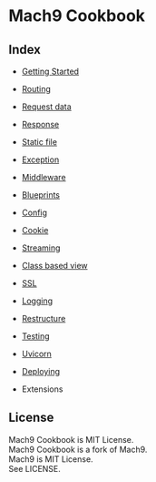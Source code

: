 # Mach9 Cookbook

## Index

* [Getting Started](getting_started.md)

* [Routing](routing.md)

* [Request data](request_data.md)

* [Response](response.md)

* [Static file](static_files.md)

* [Exception](exceptions.md)

* [Middleware](middleware.md)

* [Blueprints](blueprints.md)

* [Config](config.md)

* [Cookie](cookies.md)

* [Streaming](streaming.md)

* [Class based view](class_based_views.md)

* [SSL](ssl.md)

* [Logging](logging.md)

* [Restructure](restructure.md)

* [Testing](testing.md)

* [Uvicorn](uvicorn.md)

* [Deploying](deploying.md)

* Extensions

## License

Mach9 Cookbook is MIT License.  
Mach9 Cookbook is a fork of Mach9.  
Mach9 is MIT License.  
See LICENSE.

